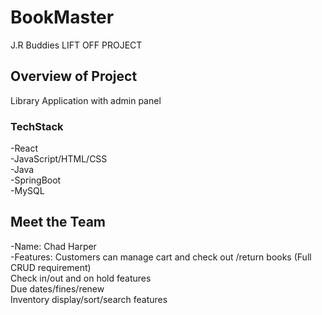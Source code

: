 # BookMaster
J.R Buddies LIFT OFF PROJECT

## Overview of Project
Library Application with admin panel

### TechStack
-React</br>
-JavaScript/HTML/CSS</br>
-Java</br>
-SpringBoot</br>
-MySQL</br>

## Meet the Team

-Name: Chad Harper</br>
-Features: Customers can manage cart and check out /return books (Full CRUD requirement)</br>
    Check in/out and on hold features</br>
    Due dates/fines/renew</br>
    Inventory display/sort/search features
